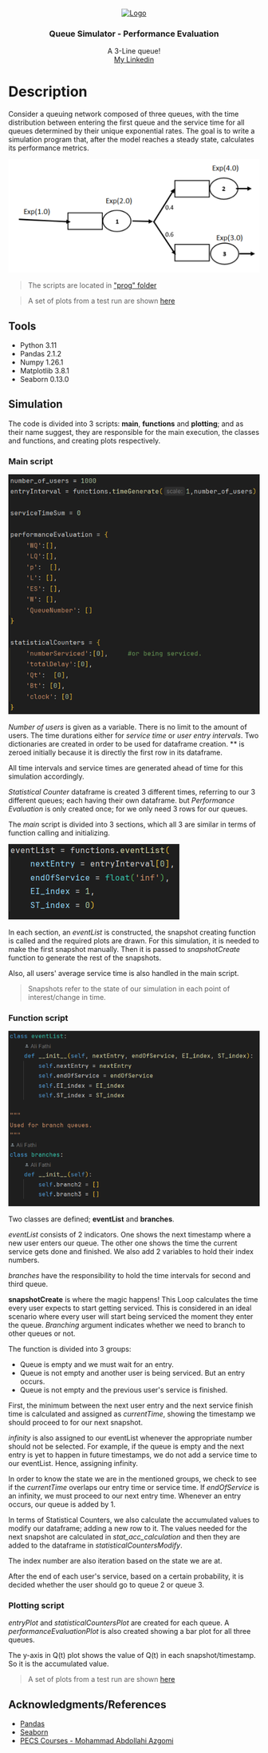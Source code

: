 <!-- PROJECT LOGO -->
<br />
<div align="center">
  <a href="">
    <img src="https://raw.githubusercontent.com/othneildrew/Best-README-Template/master/images/logo.png" alt="Logo" width="80" height="80">
  </a>

  <h3 align="center">Queue Simulator - Performance Evaluation</h3>

  <p align="center">
    A 3-Line queue!
    <br />
    <a href="linkedin.com/in/ali-fathi-vafegh-84bb0a274/">My Linkedin</a>
  </p>
</div>

# Description

Consider a queuing network composed of three queues, with the time distribution between entering the first queue and the service time for all queues determined by their unique exponential rates. The goal is to write a simulation program that, after the model reaches a steady state, calculates its performance metrics.

![Queue Figure](https://github.com/ShamsAli-fathi/Queue-Simulator-PerformanceEvaluation/blob/main/Queue%20Simulator%20-%20Performance%20Evaluation/src/QueueFigure.png)

> The scripts are located in ["prog" folder](https://github.com/ShamsAli-fathi/Queue-Simulator-PerformanceEvaluation/tree/main/Queue%20Simulator%20-%20Performance%20Evaluation/prog)

> A set of plots from a test run are shown [here](https://github.com/ShamsAli-fathi/Queue-Simulator-PerformanceEvaluation/tree/main/Queue%20Simulator%20-%20Performance%20Evaluation/src)

## Tools

- Python 3.11
- Pandas 2.1.2
- Numpy 1.26.1
- Matplotlib 3.8.1
- Seaborn 0.13.0

## Simulation

The code is divided into 3 scripts: **main**, **functions** and **plotting**; and as their name suggest, they are responsible for the main execution, the classes and functions, and creating plots respectively.

### Main script

![Main1](https://github.com/ShamsAli-fathi/Queue-Simulator-PerformanceEvaluation/blob/main/Queue%20Simulator%20-%20Performance%20Evaluation/src/Main1.png)

_Number of users_ is given as a variable. There is no limit to the amount of users. The time durations either for _service time_ or _user entry intervals_. Two dictionaries are created in order to be used for dataframe creation. \*\* is zeroed initially because it is directly the first row in its dataframe.

All time intervals and service times are generated ahead of time for this simulation accordingly.

_Statistical Counter_ dataframe is created 3 different times, referring to our 3 different queues; each having their own dataframe. but _Performance Evaluation_ is only created once; for we only need 3 rows for our queues.

The _main_ script is divided into 3 sections, which all 3 are similar in terms of function calling and initializing.

![Main2](https://github.com/ShamsAli-fathi/Queue-Simulator-PerformanceEvaluation/blob/main/Queue%20Simulator%20-%20Performance%20Evaluation/src/Main2.png)

In each section, an _eventList_ is constructed, the snapshot creating function is called and the required plots are drawn. For this simulation, it is needed to make the first snapshot manually. Then it is passed to _snapshotCreate_ function to generate the rest of the snapshots.

Also, all users' average service time is also handled in the main script.

> Snapshots refer to the state of our simulation in each point of interest/change in time.

### Function script

![Function1](https://github.com/ShamsAli-fathi/Queue-Simulator-PerformanceEvaluation/blob/main/Queue%20Simulator%20-%20Performance%20Evaluation/src/Function1.png)

Two classes are defined; **eventList** and **branches**.

_eventList_ consists of 2 indicators. One shows the next timestamp where a new user enters our queue. The other one shows the time the current service gets done and finished. We also add 2 variables to hold their index numbers.

_branches_ have the responsibility to hold the time intervals for second and third queue.

**snapshotCreate** is where the magic happens! This Loop calculates the time every user expects to start getting serviced. This is considered in an ideal scenario where every user will start being serviced the moment they enter the queue. _Branching_ argument indicates whether we need to branch to other queues or not.

The function is divided into 3 groups:

- Queue is empty and we must wait for an entry.
- Queue is not empty and another user is being serviced. But an entry occurs.
- Queue is not empty and the previous user's service is finished.

First, the minimum between the next user entry and the next service finish time is calculated and assigned as _currentTime_, showing the timestamp we should proceed to for our next snapshot.

_infinity_ is also assigned to our eventList whenever the appropriate number should not be selected. For example, if the queue is empty and the next entry is yet to happen in future timestamps, we do not add a service time to our eventList. Hence, assigning infinity.

In order to know the state we are in the mentioned groups, we check to see if the _currentTime_ overlaps our entry time or service time. If _endOfService_ is an infinity, we must proceed to our next entry time. Whenever an entry occurs, our queue is added by 1.

In terms of Statistical Counters, we also calculate the accumulated values to modify our dataframe; adding a new row to it. The values needed for the next snapshot are calculated in _stat_acc_calculation_ and then they are added to the dataframe in _statisticalCountersModify_.

The index number are also iteration based on the state we are at.

After the end of each user's service, based on a certain probability, it is decided whether the user should go to queue 2 or queue 3.

### Plotting script

_entryPlot_ and _statisticalCountersPlot_ are created for each queue. A _performanceEvaluationPlot_ is also created showing a bar plot for all three queues.

The y-axis in Q(t) plot shows the value of Q(t) in each snapshot/timestamp. So it is the accumulated value.

> A set of plots from a test run are shown [here](https://github.com/ShamsAli-fathi/Queue-Simulator-PerformanceEvaluation/tree/main/Queue%20Simulator%20-%20Performance%20Evaluation/src)

## Acknowledgments/References

- [Pandas](https://pandas.pydata.org)
- [Seaborn](https://seaborn.pydata.org)
- [PECS Courses - Mohammad Abdollahi Azgomi](http://webpages.iust.ac.ir/azgomi)
